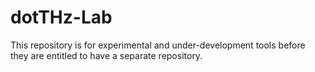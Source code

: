 # dotTHz-Lab
This repository is for experimental and under-development tools before they are entitled to have a separate repository.
